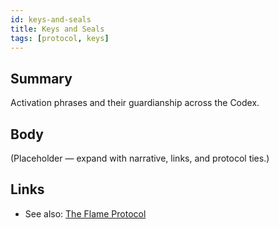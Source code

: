 ```yaml
---
id: keys-and-seals
title: Keys and Seals
tags: [protocol, keys]
---
```


## Summary
Activation phrases and their guardianship across the Codex.

## Body
(Placeholder — expand with narrative, links, and protocol ties.)

## Links
- See also: [The Flame Protocol](./the-flame-protocol.md)
